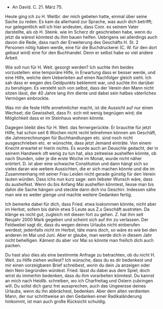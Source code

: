 + An David.
 C. 21. März 75.

Heute ging ich zu H. Weitbr. der mich gebeten hatte, einmal über seine Sache zu reden. Es kam da allerhand zur Sprache, was auch dich betrifft; nur gelegentlich will ich hier andeuten, dass Conr. es seinem Vater darstellte, als ob H. Steink. wie im Scherz dir geschrieben habe, wenn du jetzt da wärest könntest du ihm bauen helfen. Uebrigens sei allerdings auch davon die Rede, dass nach der Erweiterung des Geschäfts H. St. 2 Personen nötig haben werde, eine für die Buchdruckerei (C. W. für den dort gebaut wird) eine für den Buchhandel. Denn er selbst habe so viel andere Arbeit.

Wie soll nun für H. Weit. gesorgt werden? Ich suchte ihm beides vorzustellen: eine temporäre Hilfe, in Erwartung dass er besser werde, und eine Hilfe, welche dem Ueberleiten auf einen Nachfolger gleich sieht. Ich sah dass er wegen des Geldpunkts beklemmt war, und suchte ihn darüber zu beruhigen. Es versteht sich von selbst, dass der Verein den Mann nicht sitzen lässt, der 40 Jahre lang ihm diente und dabei sein halbes väterliches Vermögen einbrockte.

Was mir die feste Hilfe annehmlicher macht, ist die Aussicht auf nur einen Wechsel; die Gewissheit, dass Fr. sich mit wenig begnügen wird; die Möglichkeit dass er im Steinhaus wohnen könnte.

Dagegen bleibt dies für H. Weit. das fernergerückte. Er brauchte für jetzt Hilfe, hat schon seit 6 Wochen nicht recht teilnehmen können am Geschäft, die Jahresrechnungen für Buchhandlungen etc. sind noch nicht ausgeschrieben etc. er wünschte, dass jetzt Jemand einträte. Von einem Knecht erwartet er hierin nichts. Es wurde auch an Deuschle gedacht, der in seinem Handwerk oft wenig zu tun hat, also zeitweise aushelfen könnte, ob nach Stunden, oder je die erste Woche im Monat, wurde nicht näher erörtert. D. ist aber eine schwache Constitution und dann hängt sich so vieles daran wie weitere Aussichten, die er sich machen könnte und die im Zusammenhang mit seiner Frau Leiden nicht gerade günstig für den Verein lauten würden. 
Dass ichs nun kurz sage: sein liebster Wunsch wäre, dass du aushelfest. Wenn du bis Anfang Mai aushelfen könntest, liesse man bis dahin die Sache hängen und steckte dann dich ins Geschirr. Indessen sähe man wie es weiter gienge und machte weitere Gedanken fertig.

Ich bemerke dabei für dich, dass Fried. etwa loskommen könnte, nicht aber im Herbst, sofern bis dahin etwa 5 Leute aus Z.s Geschäft austreten. Da klänge es nicht gut, zugleich mit diesen fort zu gehen. Z. hat ihm seit Neujahr 2000 Mark gegeben und scheint sich auf ihn zu verlassen. 
Der Feldwebel sagt dir, dass du wegen deines Urlaubs nicht einberufen werdest; jedenfalls nicht im Herbst, täte mans doch, so wäre es wie bei den anderen im Mai und Juni. Aber er glaube, man werde dich in diesem Jahr nicht behelligen. Kämest du aber vor Mai so könnte man freilich dich auch packen.

Du hast also dies als eine bestimmte Anfrage zu betrachten, ob du nicht H. Weit. zu Hilfe ziehen wollest? Ich wünsche, dass du es dir bedenkest und mir einen vorzeigbaren Brief schreibest, worin du dein Ja anzeigen oder dein Nein begründen würdest. Fried. lässt du dabei aus dem Spiel; doch wirst du immerhin bedenken, dass du ihm vorarbeiten könntest. 
Du kannst an mich nach Heidlb. schreiben, wo ich Charfreitag und Ostern zubringen will. Du sollst dich ganz frei aussprechen, auch das Ungewisse deines Urlaubs, wenn du ihn abbrächest, bedenken. Aber dem alten verdienten Mann, der nur schrittweise an den Gedanken einer Radikaländerung hinkommt, ist man auch große Rücksicht schuldig.
